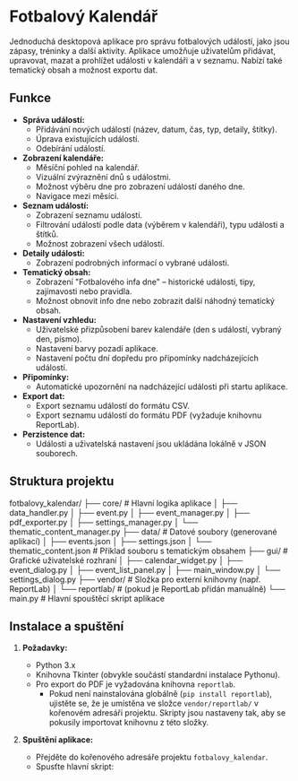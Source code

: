 # Fotbalový Kalendář

Jednoduchá desktopová aplikace pro správu fotbalových událostí, jako jsou zápasy, tréninky a další aktivity. Aplikace umožňuje uživatelům přidávat, upravovat, mazat a prohlížet události v kalendáři a v seznamu. Nabízí také tematický obsah a možnost exportu dat.

## Funkce

*   **Správa událostí:**
    *   Přidávání nových událostí (název, datum, čas, typ, detaily, štítky).
    *   Úprava existujících událostí.
    *   Odebírání událostí.
*   **Zobrazení kalendáře:**
    *   Měsíční pohled na kalendář.
    *   Vizuální zvýraznění dnů s událostmi.
    *   Možnost výběru dne pro zobrazení událostí daného dne.
    *   Navigace mezi měsíci.
*   **Seznam událostí:**
    *   Zobrazení seznamu událostí.
    *   Filtrování událostí podle data (výběrem v kalendáři), typu události a štítků.
    *   Možnost zobrazení všech událostí.
*   **Detaily události:**
    *   Zobrazení podrobných informací o vybrané události.
*   **Tematický obsah:**
    *   Zobrazení "Fotbalového infa dne" – historické události, tipy, zajímavosti nebo pravidla.
    *   Možnost obnovit info dne nebo zobrazit další náhodný tematický obsah.
*   **Nastavení vzhledu:**
    *   Uživatelské přizpůsobení barev kalendáře (den s událostí, vybraný den, písmo).
    *   Nastavení barvy pozadí aplikace.
    *   Nastavení počtu dní dopředu pro připomínky nadcházejících událostí.
*   **Připomínky:**
    *   Automatické upozornění na nadcházející události při startu aplikace.
*   **Export dat:**
    *   Export seznamu událostí do formátu CSV.
    *   Export seznamu událostí do formátu PDF (vyžaduje knihovnu ReportLab).
*   **Perzistence dat:**
    *   Události a uživatelská nastavení jsou ukládána lokálně v JSON souborech.

## Struktura projektu
fotbalovy_kalendar/ ├── core/                   # Hlavní logika aplikace │   ├── data_handler.py │   ├── event.py │   ├── event_manager.py │   ├── pdf_exporter.py │   ├── settings_manager.py │   └── thematic_content_manager.py ├── data/                   # Datové soubory (generované aplikací) │   ├── events.json │   ├── settings.json │   └── thematic_content.json # Příklad souboru s tematickým obsahem ├── gui/                    # Grafické uživatelské rozhraní │   ├── calendar_widget.py │   ├── event_dialog.py │   ├── event_list_panel.py │   ├── main_window.py │   └── settings_dialog.py ├── vendor/                 # Složka pro externí knihovny (např. ReportLab) │   └── reportlab/          # (pokud je ReportLab přidán manuálně) └── main.py                 # Hlavní spouštěcí skript aplikace


## Instalace a spuštění

1.  **Požadavky:**
    *   Python 3.x
    *   Knihovna Tkinter (obvykle součástí standardní instalace Pythonu).
    *   Pro export do PDF je vyžadována knihovna `reportlab`.
        *   Pokud není nainstalována globálně (`pip install reportlab`), ujistěte se, že je umístěna ve složce `vendor/reportlab/` v kořenovém adresáři projektu. Skripty jsou nastaveny tak, aby se pokusily importovat knihovnu z této složky.

2.  **Spuštění aplikace:**
    *   Přejděte do kořenového adresáře projektu `fotbalovy_kalendar`.
    *   Spusťte hlavní skript:
        
